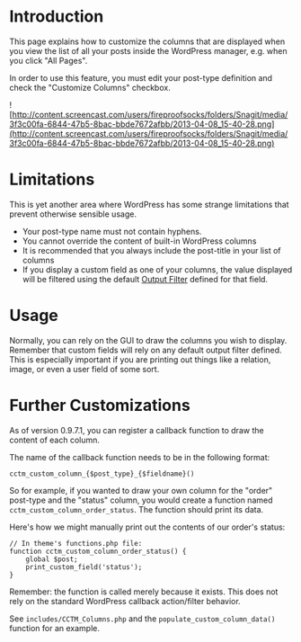 # Introduction #

This page explains how to customize the columns that are displayed when you view the list of all your posts inside the WordPress manager, e.g. when you click "All Pages".

In order to use this feature, you must edit your post-type definition and check the "Customize Columns" checkbox.

![http://content.screencast.com/users/fireproofsocks/folders/Snagit/media/3f3c00fa-6844-47b5-8bac-bbde7672afbb/2013-04-08_15-40-28.png](http://content.screencast.com/users/fireproofsocks/folders/Snagit/media/3f3c00fa-6844-47b5-8bac-bbde7672afbb/2013-04-08_15-40-28.png)

# Limitations #

This is yet another area where WordPress has some strange limitations that prevent otherwise sensible usage.

  * Your post-type name must not contain hyphens.
  * You cannot override the content of built-in WordPress columns
  * It is recommended that you always include the post-title in your list of columns
  * If you display a custom field as one of your columns, the value displayed will be filtered using the default [Output Filter](OutputFilters.md) defined for that field.

# Usage #

Normally, you can rely on the GUI to draw the columns you wish to display.  Remember that custom fields will rely on any default output filter defined.  This is especially important if you are printing out things like a relation, image, or even a user field of some sort.

# Further Customizations #

As of version 0.9.7.1, you can register a callback function to draw the content of each column.

The name of the callback function needs to be in the following format:

```
cctm_custom_column_{$post_type}_{$fieldname}()
```

So for example, if you wanted to draw your own column for the "order" post-type and the "status" column, you would create a function named `cctm_custom_column_order_status`.  The function should print its data.

Here's how we might manually print out the contents of our order's status:

```
// In theme's functions.php file:
function cctm_custom_column_order_status() {
	global $post;
	print_custom_field('status');
}
```


Remember: the function is called merely because it exists.  This does not rely on the standard WordPress callback action/filter behavior.

See `includes/CCTM_Columns.php` and the `populate_custom_column_data()` function for an example.
